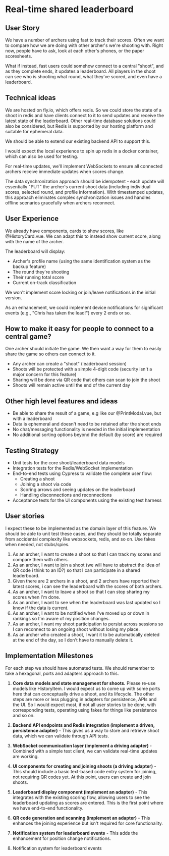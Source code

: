 # Real-time shared leaderboard

## User Story

We have a number of archers using fast to track their scores. Often we want to compare how we are doing with other archer's we're shooting with. Right now, people have to ask, look at each other's phones, or the paper scoresheets. 

What if instead, fast users could somehow connect to a central "shoot", and as they complete ends, it updates a leaderboard. All players in the shoot can see who is shooting what round, what they've scored, and even have a leaderboard. 

## Technical ideas

We are hosted on fly.io, which offers redis. So we could store the state of a shoot in redis and have clients connect to it to send updates and receive the latest state of the leaderboard. Other real-time database solutions could also be considered, but Redis is supported by our hosting platform and suitable for ephemeral data.

We should be able to extend our existing backend API to support this.

I would expect the local experience to spin up redis in a docker container, which can also be used for testing.

For real-time updates, we'll implement WebSockets to ensure all connected archers receive immediate updates when scores change.

The data synchronization approach should be idempotent - each update will essentially "PUT" the archer's current shoot data (including individual scores, selected round, and profile information). With timestamped updates, this approach eliminates complex synchronization issues and handles offline scenarios gracefully when archers reconnect.

## User Experience

We already have components, cards to show scores, like @HistoryCard.vue. We can adapt this to instead show current score, along with the name of the archer.

The leaderboard will display:
- Archer's profile name (using the same identification system as the backup feature)
- The round they're shooting
- Their running total score
- Current on-track classification

We won't implement score locking or join/leave notifications in the initial version.

As an enhancement, we could implement device notifications for significant events (e.g., "Chris has taken the lead!") every 2 ends or so.

## How to make it easy for people to connect to a central game?

One archer should initiate the game. We then want a way for them to easily share the game so others can connect to it.

- Any archer can create a "shoot" (leaderboard session)
- Shoots will be protected with a simple 4-digit code (security isn't a major concern for this feature)
- Sharing will be done via QR code that others can scan to join the shoot
- Shoots will remain active until the end of the current day

## Other high level features and ideas

- Be able to share the result of a game, e.g like our @PrintModal.vue, but with a leaderboard
- Data is ephemeral and doesn't need to be retained after the shoot ends
- No chat/messaging functionality is needed in the initial implementation
- No additional sorting options beyond the default (by score) are required

## Testing Strategy

- Unit tests for the core shoot/leaderboard data models
- Integration tests for the Redis/WebSocket implementation
- End-to-end tests using Cypress to validate the complete user flow:
  - Creating a shoot
  - Joining a shoot via code
  - Scoring arrows and seeing updates on the leaderboard
  - Handling disconnections and reconnections
- Acceptance tests for the UI components using the existing test harness

## User stories

I expect these to be implemented as the domain layer of this feature. We should be able to unit test these cases, and they should be totally separate from accidental complexity like websockets, redis, and so on. Use fakes when needed, not stubs/spies.

1. As an archer, I want to create a shoot so that I can track my scores and compare them with others.
2. As an archer, I want to join a shoot (we will have to abstract the idea of QR code i think to an ID?) so that I can participate in a shared leaderboard.
3. Given there are 2 archers in a shoot, and 2 archers have reported their latest scores, i can see the leaderboard with the scores of both archers.
4. As an archer, I want to leave a shoot so that I can stop sharing my scores when I'm done. 
5. As an archer, I want to see when the leaderboard was last updated so I know if the data is current. 
6. As an archer, I want to be notified when I've moved up or down in rankings so I'm aware of my position changes.
7. As an archer, I want my shoot participation to persist across sessions so I can reconnect to an ongoing shoot without losing my place.
8. As an archer who created a shoot, I want it to be automatically deleted at the end of the day, so I don't have to manually delete it.


## Implementation Milestones

For each step we should have automated tests. We should remember to take a hexagonal, ports and adapters approach to this.

1. **Core data models and state management for shoots.** Please re-use models like HistoryItem. I would expect us to come up with some ports here that can conceptually drive a shoot, and its lifecycle. The other steps are more or less plugging in adapters for persistence, APIs and the UI. So I would expect most, if not all user stories to be done, with corresponding tests, operating using fakes for things like persistence and so on.

2. **Backend API endpoints and Redis integration (implement a driven, persistence adapter)** - This gives us a way to store and retrieve shoot data, which we can validate through API tests.

3. **WebSocket communication layer (implement a driving adapter)** - Combined with a simple test client, we can validate real-time updates are working.

4. **UI components for creating and joining shoots (a driving adapter)** - This should include a basic text-based code entry system for joining, not requiring QR codes yet. At this point, users can create and join shoots.

5. **Leaderboard display component (implement an adapter)** - This integrates with the existing scoring flow, allowing users to see the leaderboard updating as scores are entered. This is the first point where we have end-to-end functionality.

6. **QR code generation and scanning (implement an adapter)** - This enhances the joining experience but isn't required for core functionality.

7. **Notification system for leaderboard events** - This adds the enhancement for position change notifications.
8. Notification system for leaderboard events